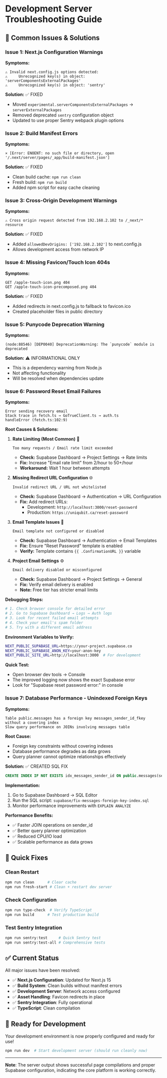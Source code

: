 # Development Server Troubleshooting Guide

## 🐛 Common Issues & Solutions

### Issue 1: Next.js Configuration Warnings

**Symptoms:**
```
⚠ Invalid next.config.js options detected: 
⚠     Unrecognized key(s) in object: 'serverComponentsExternalPackages'
⚠     Unrecognized key(s) in object: 'sentry'
```

**Solution:** ✅ FIXED
- Moved `experimental.serverComponentsExternalPackages` → `serverExternalPackages`
- Removed deprecated `sentry` configuration object
- Updated to use proper Sentry webpack plugin options

### Issue 2: Build Manifest Errors

**Symptoms:**
```
⨯ [Error: ENOENT: no such file or directory, open '/.next/server/pages/_app/build-manifest.json']
```

**Solution:** ✅ FIXED
- Clean build cache: `npm run clean`
- Fresh build: `npm run build`
- Added npm script for easy cache cleaning

### Issue 3: Cross-Origin Development Warnings

**Symptoms:**
```
⚠ Cross origin request detected from 192.168.2.102 to /_next/* resource
```

**Solution:** ✅ FIXED
- Added `allowedDevOrigins: ['192.168.2.102']` to next.config.js
- Allows development access from network IP

### Issue 4: Missing Favicon/Touch Icon 404s

**Symptoms:**
```
GET /apple-touch-icon.png 404
GET /apple-touch-icon-precomposed.png 404
```

**Solution:** ✅ FIXED
- Added redirects in next.config.js to fallback to favicon.ico
- Created placeholder files in public directory

### Issue 5: Punycode Deprecation Warning

**Symptoms:**
```
(node:88546) [DEP0040] DeprecationWarning: The `punycode` module is deprecated
```

**Solution:** ⚠️ INFORMATIONAL ONLY
- This is a dependency warning from Node.js
- Not affecting functionality
- Will be resolved when dependencies update

### Issue 6: Password Reset Email Failures

**Symptoms:**
```
Error sending recovery email
Stack trace in fetch.ts → GoTrueClient.ts → auth.ts
handleError (fetch.ts:102:9)
```

**Root Causes & Solutions:**

1. **Rate Limiting (Most Common)** 🚫
   ```
   Too many requests / Email rate limit exceeded
   ```
   - **Check:** Supabase Dashboard → Project Settings → Rate limits
   - **Fix:** Increase "Email rate limit" from 2/hour to 50+/hour
   - **Workaround:** Wait 1 hour between attempts

2. **Missing Redirect URL Configuration** 🌐
   ```
   Invalid redirect URL / URL not whitelisted
   ```
   - **Check:** Supabase Dashboard → Authentication → URL Configuration
   - **Fix:** Add redirect URLs:
     - Development: `http://localhost:3000/reset-password`
     - Production: `https://uniqubit.ca/reset-password`

3. **Email Template Issues** 📧
   ```
   Email template not configured or disabled
   ```
   - **Check:** Supabase Dashboard → Authentication → Email Templates
   - **Fix:** Ensure "Reset Password" template is enabled
   - **Verify:** Template contains `{{ .ConfirmationURL }}` variable

4. **Project Email Settings** ⚙️
   ```
   Email delivery disabled or misconfigured
   ```
   - **Check:** Supabase Dashboard → Project Settings → General
   - **Fix:** Verify email delivery is enabled
   - **Note:** Free tier has stricter email limits

**Debugging Steps:**
```bash
# 1. Check browser console for detailed error
# 2. Go to Supabase Dashboard → Logs → Auth logs
# 3. Look for recent failed email attempts
# 4. Check your email's spam folder
# 5. Try with a different email address
```

**Environment Variables to Verify:**
```bash
NEXT_PUBLIC_SUPABASE_URL=https://your-project.supabase.co
NEXT_PUBLIC_SUPABASE_ANON_KEY=your-anon-key
NEXT_PUBLIC_SITE_URL=http://localhost:3000  # For development
```

**Quick Test:**
- Open browser dev tools → Console
- The improved logging now shows the exact Supabase error
- Look for "Supabase reset password error:" in console

### Issue 7: Database Performance - Unindexed Foreign Keys

**Symptoms:**
```
Table public.messages has a foreign key messages_sender_id_fkey without a covering index
Slow query performance on JOINs involving messages table
```

**Root Cause:**
- Foreign key constraints without covering indexes
- Database performance degrades as data grows
- Query planner cannot optimize relationships effectively

**Solution:** ✅ CREATED SQL FIX
```sql
CREATE INDEX IF NOT EXISTS idx_messages_sender_id ON public.messages(sender_id);
```

**Implementation:**
1. Go to Supabase Dashboard → SQL Editor
2. Run the SQL script: `supabase/fix-messages-foreign-key-index.sql`
3. Monitor performance improvements with `EXPLAIN ANALYZE`

**Performance Benefits:**
- ✅ Faster JOIN operations on sender_id
- ✅ Better query planner optimization
- ✅ Reduced CPU/IO load
- ✅ Scalable performance as data grows

## 🔧 Quick Fixes

### Clean Restart
```bash
npm run clean      # Clear cache
npm run fresh-start # Clean + restart dev server
```

### Check Configuration
```bash
npm run type-check  # Verify TypeScript
npm run build      # Test production build
```

### Test Sentry Integration
```bash
npm run sentry:test     # Quick Sentry test
npm run sentry:test-all # Comprehensive tests
```

## ✅ Current Status

All major issues have been resolved:

- ✅ **Next.js Configuration**: Updated for Next.js 15
- ✅ **Build System**: Clean builds without manifest errors
- ✅ **Development Server**: Network access configured
- ✅ **Asset Handling**: Favicon redirects in place
- ✅ **Sentry Integration**: Fully operational
- ✅ **TypeScript**: Clean compilation

## 🚀 Ready for Development

Your development environment is now properly configured and ready for use!

```bash
npm run dev  # Start development server (should run cleanly now)
```

---

**Note**: The server output shows successful page compilations and proper Supabase configuration, indicating the core platform is working correctly.
